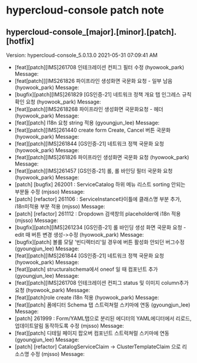 # hypercloud-console patch note
## hypercloud-console_[major].[minor].[patch].[hotfix]
Version: hypercloud-console_5.0.13.0
2021-05-31  07:09:41 AM
- [feat][patch][IMS]261708 인테크레이션 컨피그 필터 수정 (hyowook_park) 
    Message: 
- [feat[patch]][IMS261826 파이프라인 생성화면 국문화 요청 - 일부 남음 (hyowook_park) 
    Message: 
- [bugfix][patch][IMS]261829 [GS인증-21] 네트워크 정책 개요 탭 인그레스 규칙 확인 요청 (hyowook_park) 
    Message: 
- [feat][patch][IMS2618268 파이프라인 생성화면 국문화요청 - 헤더 (hyowook_park) 
    Message: 
- [feat][patch] I18n 요청 string 적용 (gyoungjun_lee) 
    Message: 
- [feat][patch][IMS]261440 create form Create, Cancel 버튼 국문화 (hyowook_park) 
    Message: 
- [feat][patch][IMS]261844 [GS인증-21] 네트워크 정책 국문화 요청 (hyowook_park) 
    Message: 
- [feat][patch][IMS]261826 파이프라인 생성화면 국문화 요청 (hyowook_park) 
    Message: 
- [feat][patch][IMS]261457 [GS인증-21]  롤, 롤 바인딩 필터 국문화 요청 (hyowook_park) 
    Message: 
- [patch] [bugfix] 262001 : ServiceCatalog 하위 메뉴 리스트 sorting 안되는 부분들 수정 (mjsso) 
    Message: 
- [patch] [refactor] 261106 : ServiceInstance타이틀에 클래스명 부분 추가, i18n미적용 부분 적용 (mjsso) 
    Message: 
- [patch] [refactor] 261112 : Dropdown 검색창의 placeholder에 i18n 적용 (mjsso) 
    Message: 
- [bugfix][patch][IMS]261234 [GS인증-21]  롤 바인딩 생성 화면 국문화 요청 - edit 때 버튼 변경  생성->수정 (hyowook_park) 
    Message: 
- [bugfix][patch] 볼륨 모달 '빈디렉터리'일 경우에 버튼 활성화 안되던 버그수정 (gyoungjun_lee) 
    Message: 
- [feat][patch][IMS]261844 [GS인증-21] 네트워크 정책 국문화 요청 (hyowook_park) 
    Message: 
- [feat][patch] structuralschema에서 oneof 일 때 컴포넌트 추가 (gyoungjun_lee) 
    Message: 
- [feat][patch][IMS]261708 인테크레이션 컨피그 status 및 이미지 column추가 요청 (hyowook_park) 
    Message: 
- [feat][patch]role create i18n 적용 (hyowook_park) 
    Message: 
- [feat][patch] 폼에디터 Schema 탭 스트럭쳐럴 스키마에 연동 (gyoungjun_lee) 
    Message: 
- [patch] 261999 : Form/YAML탭으로 분리된 에디터의 YAML에디터에서 리로드, 업데이트알림 동작하도록 수정 (mjsso) 
    Message: 
- [feat][patch] 디테일 페이지 팝오버 컴포넌트 스트럭쳐럴 스키마에 연동 (gyoungjun_lee) 
    Message: 
- [patch] [refactor] CatalogServiceClaim -> ClusterTemplateClaim 으로 리소스명 수정 (mjsso) 
    Message: 